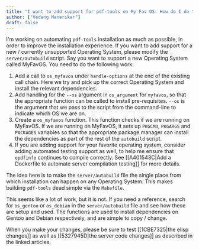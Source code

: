 ```yaml
---
title: "I want to add support for pdf-tools on My Fav OS. How do I do that?"
author: ["Vedang Manerikar"]
draft: false
---
```


I'm working on automating `pdf-tools` installation as much as possible, in order to improve the installation experience. If you want to add support for a new / currently unsupported Operating System, please modify the `server/autobuild` script. Say you want to support a new Operating System called MyFavOS. You need to do the following work:

1.  Add a call to `os_myfavos` under `handle-options` at the end of the existing call chain. Here we try and pick up the correct Operating System and install the relevant dependencies.
2.  Add handling for the `--os` argument in `os_argument` for `myfavos`, so that the appropriate function can be called to install pre-requisites. `--os` is the argument that we pass to the script from the command-line to indicate which OS we are on.
3.  Create a `os_myfavos` function. This function checks if we are running on MyFavOS. If we are running on MyFavOS, it sets up `PKGCMD`, `PKGARGS` and `PACKAGES` variables so that the appropriate package manager can install the dependencies as part of the rest of the `autobuild` script.
4.  If you are adding support for your favorite operating system, consider adding automated testing support as well, to help me ensure that `epdfinfo` continues to compile correctly. See [[A401543C|Add a Dockerfile to automate server compilation testing]] for more details.

The idea here is to make the `server/autobuild` file the single place from which installation can happen on any Operating System. This makes building `pdf-tools` dead simple via the `Makefile`.

This seems like a lot of work, but it is not. If you need a reference, search for `os_gentoo` or `os_debian` in the `server/autobuild` file and see how these are setup and used. The functions are used to install dependencies on Gentoo and Debian respectively, and are simple to copy / change.

When you make your changes, please be sure to test [[1CBE7325|the elisp changes]] as well as [[5327945D|the server code changes]] as described in the linked articles.
